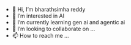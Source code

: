 - 👋 Hi, I’m bharathsimha reddy
- 👀 I’m interested in AI
- 🌱 I’m currently learning gen ai and agentic ai
- 💞️ I’m looking to collaborate on ...
- 📫 How to reach me ...

<!---
bharathmrr/bharathmrr is a ✨ special ✨ repository because its `README.md` (this file) appears on your GitHub profile.
You can click the Preview link to take a look at your changes.
--->
